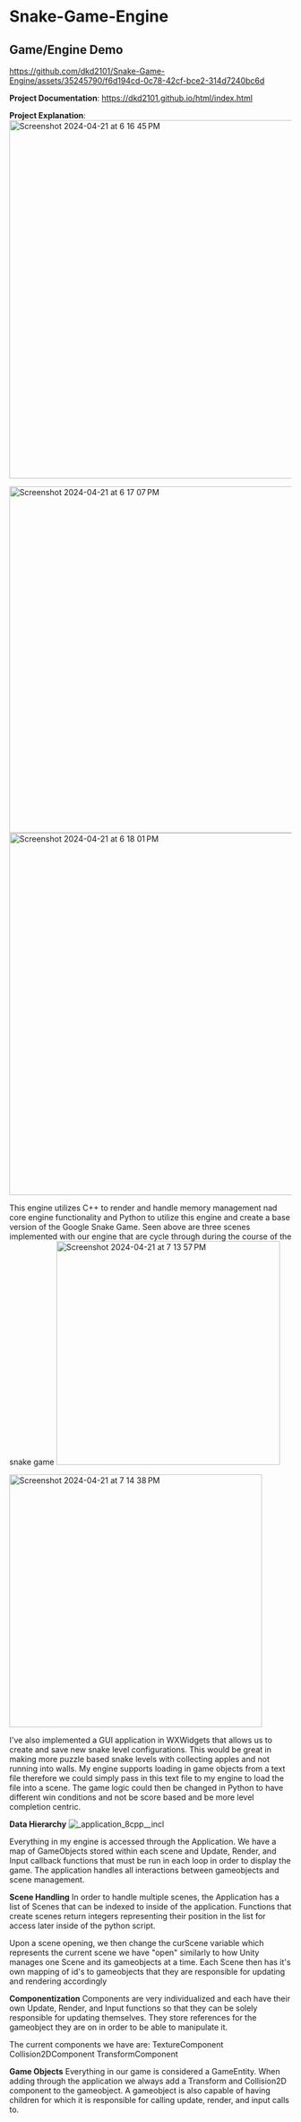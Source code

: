 # Snake-Game-Engine
## Game/Engine Demo
https://github.com/dkd2101/Snake-Game-Engine/assets/35245790/f6d194cd-0c78-42cf-bce2-314d7240bc6d


**Project Documentation**: https://dkd2101.github.io/html/index.html


**Project Explanation**:
<img width="639" alt="Screenshot 2024-04-21 at 6 16 45 PM" src="https://github.com/dkd2101/Snake-Game-Engine/assets/35245790/a088a76a-8f3c-47c7-afbe-2e6fc2ecc3e3">

<img width="618" alt="Screenshot 2024-04-21 at 6 17 07 PM" src="https://github.com/dkd2101/Snake-Game-Engine/assets/35245790/12f0921c-e00b-4d22-8ae1-f65b18cb4dd0">

<img width="646" alt="Screenshot 2024-04-21 at 6 18 01 PM" src="https://github.com/dkd2101/Snake-Game-Engine/assets/35245790/b6d6790a-f000-4b3b-b613-0954534bd5e8">

This engine utilizes C++ to render and handle memory management nad core engine functionality and Python to utilize this engine and create a base version of the Google Snake Game. Seen above are three scenes implemented with our engine that are cycle through during the course of the snake game
<img width="399" alt="Screenshot 2024-04-21 at 7 13 57 PM" src="https://github.com/dkd2101/Snake-Game-Engine/assets/35245790/17d39112-cbc8-4ad3-9a52-08e81ad3509e">

<img width="451" alt="Screenshot 2024-04-21 at 7 14 38 PM" src="https://github.com/dkd2101/Snake-Game-Engine/assets/35245790/089aefb5-2044-42b3-8c1a-016d58a85ce8">

I've also implemented a GUI application in WXWidgets that allows us to create and save new snake level configurations. This would be great in making more puzzle based snake levels with collecting apples and not running into walls. My engine supports loading in game objects from a text file therefore we could simply pass in this text file to my engine to load the file into a scene. The game logic could then be changed in Python to have different win conditions and not be score based and be more level completion centric.

**Data Hierarchy**
![_application_8cpp__incl](https://github.com/dkd2101/Snake-Game-Engine/assets/35245790/4fc528f9-563b-4d6b-89e9-203dd1a63e48)

Everything in my engine is accessed through the Application. We have a map of GameObjects stored within each scene and Update, Render, and Input callback functions that must be run in each loop in order to display the game. The application handles all interactions between gameobjects and scene management.

**Scene Handling**
In order to handle multiple scenes, the Application has a list of Scenes that can be indexed to inside of the application. Functions that create scenes return integers representing their position in the list for access later inside of the python script.

Upon a scene opening, we then change the curScene variable which represents the current scene we have "open" similarly to how Unity manages one Scene and its gameobjects at a time. Each Scene then has it's own mapping of id's to gameobjects that they are responsible for updating and rendering accordingly

**Componentization**
Components are very individualized and each have their own Update, Render, and Input functions so that they can be solely responsible for updating themselves. They store references for the gameobject they are on in order to be able to manipulate it.

The current components we have are: 
TextureComponent
Collision2DComponent
TransformComponent

**Game Objects**
Everything in our game is considered a GameEntity. When adding through the application we always add a Transform and Collision2D component to the gameobject. A gameobject is also capable of having children for which it is responsible for calling update, render, and input calls to.

